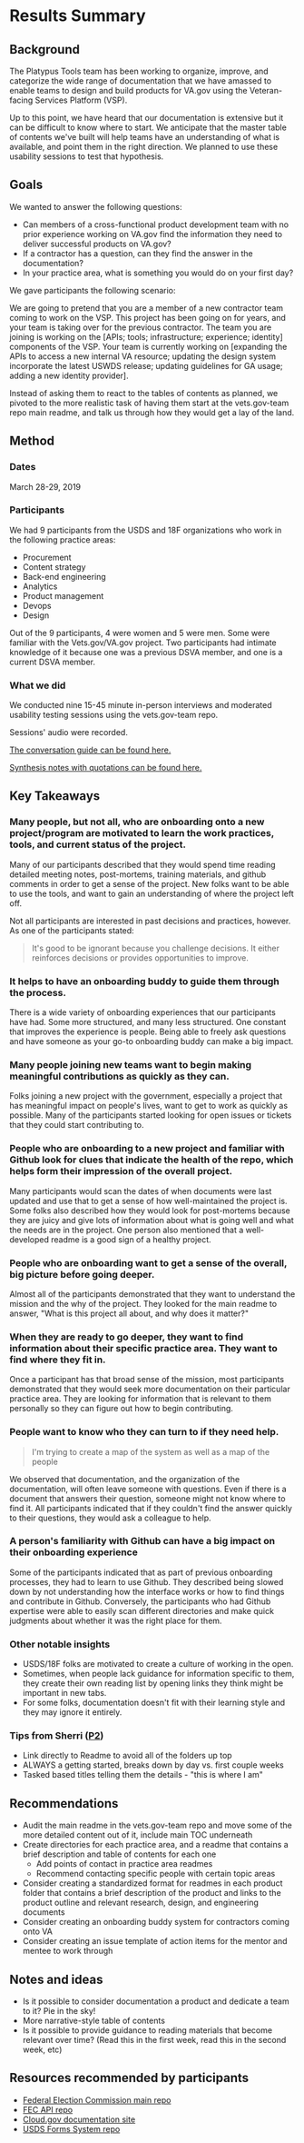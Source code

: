# Results Summary

## Background
The Platypus Tools team has been working to organize, improve, and categorize the wide range of documentation that we have amassed to enable teams to design and build products for VA.gov using the Veteran-facing Services Platform (VSP).

Up to this point, we have heard that our documentation is extensive but it can be difficult to know where to start. We anticipate that the master table of contents we've built will help teams have an understanding of what is available, and point them in the right direction. We planned to use these usability sessions to test that hypothesis.

## Goals

We wanted to answer the following questions:

- Can members of a cross-functional product development team with no prior experience working on VA.gov find the information they need to deliver successful products on VA.gov?
- If a contractor has a question, can they find the answer in the documentation?
- In your practice area, what is something you would do on your first day?

We gave participants the following scenario: 

We are going to pretend that you are a member of a new contractor team coming to work on the VSP. This project has been going on for years, and your team is taking over for the previous contractor. The team you are joining is working on the [APIs; tools; infrastructure; experience; identity] components of the VSP. Your team is currently working on [expanding the APIs to access a new internal VA resource; updating the design system incorporate the latest USWDS release; updating guidelines for GA usage; adding a new identity provider].

Instead of asking them to react to the tables of contents as planned, we pivoted to the more realistic task of having them start at the vets.gov-team repo main readme, and talk us through how they would get a lay of the land.

## Method

### Dates

March 28-29, 2019

### Participants

We had 9 participants from the USDS and 18F organizations who work in the following practice areas:
- Procurement
- Content strategy
- Back-end engineering
- Analytics
- Product management
- Devops
- Design

Out of the 9 participants, 4 were women and 5 were men. Some were familiar with the Vets.gov/VA.gov project. Two participants had intimate knowledge of it because one was a previous DSVA member, and one is a current DSVA member.

### What we did

We conducted nine 15-45 minute in-person interviews and moderated usability testing sessions using the vets.gov-team repo.

Sessions' audio were recorded.

[The conversation guide can be found here.](https://github.com/department-of-veterans-affairs/vets.gov-team/blob/master/Products/Platform/Platform%20Support/research/documentation-research/conversation-guide.md)

[Synthesis notes with quotations can be found here.](https://github.com/department-of-veterans-affairs/vets.gov-team/blob/master/Products/Platform/Platform%20Support/research/documentation-research/synthesis.md)

## Key Takeaways

### Many people, but not all, who are onboarding onto a new project/program are motivated to learn the work practices, tools, and current status of the project.

Many of our participants described that they would spend time reading detailed meeting notes, post-mortems, training materials, and github comments in order to get a sense of the project. New folks want to be able to use the tools, and want to gain an understanding of where the project left off.

Not all participants are interested in past decisions and practices, however. As one of the participants stated: 

>It's good to be ignorant because you challenge decisions. It either reinforces decisions or provides opportunities to improve.

### It helps to have an onboarding buddy to guide them through the process.

There is a wide variety of onboarding experiences that our participants have had. Some more structured, and many less structured. One constant that improves the experience is people. Being able to freely ask questions and have someone as your go-to onboarding buddy can make a big impact.

### Many people joining new teams want to begin making meaningful contributions as quickly as they can.

Folks joining a new project with the government, especially a project that has meaningful impact on people's lives, want to get to work as quickly as possible. Many of the participants started looking for open issues or tickets that they could start contributing to.

### People who are onboarding to a new project and familiar with Github look for clues that indicate the health of the repo, which helps form their impression of the overall project.

Many participants would scan the dates of when documents were last updated and use that to get a sense of how well-maintained the project is. Some folks also described how they would look for post-mortems because they are juicy and give lots of information about what is going well and what the needs are in the project. One person also mentioned that a well-developed readme is a good sign of a healthy project.

### People who are onboarding want to get a sense of the overall, big picture before going deeper.

Almost all of the participants demonstrated that they want to understand the mission and the why of the project. They looked for the main readme to answer, "What is this project all about, and why does it matter?"

### When they are ready to go deeper, they want to find information about their specific practice area. They want to find where they fit in.

Once a participant has that broad sense of the mission, most participants demonstrated that they would seek more documentation on their particular practice area. They are looking for information that is relevant to them personally so they can figure out how to begin contributing.

### People want to know who they can turn to if they need help.

>I'm trying to create a map of the system as well as a map of the people

We observed that documentation, and the organization of the documentation, will often leave someone with questions. Even if there is a document that answers their question, someone might not know where to find it. All participants indicated that if they couldn't find the answer quickly to their questions, they would ask a colleague to help.

### A person's familiarity with Github can have a big impact on their onboarding experience

Some of the participants indicated that as part of previous onboarding processes, they had to learn to use Github. They described being slowed down by not understanding how the interface works or how to find things and contribute in Github. Conversely, the participants who had Github expertise were able to easily scan different directories and make quick judgments about whether it was the right place for them.

### Other notable insights

- USDS/18F folks are motivated to create a culture of working in the open.
- Sometimes, when people lack guidance for information specific to them, they create their own reading list by opening links they think might be important in new tabs.
- For some folks, documentation doesn't fit with their learning style and they may ignore it entirely.

### Tips from Sherri ([P2](https://github.com/department-of-veterans-affairs/vets.gov-team/blob/master/Products/Platform/Platform%20Support/research/documentation-research/notes/p2.md))
- Link directly to Readme to avoid all of the folders up top
- ALWAYS a getting started, breaks down by day vs. first couple weeks
- Tasked based titles telling them the details - "this is where I am"

## Recommendations
- Audit the main readme in the vets.gov-team repo and move some of the more detailed content out of it, include main TOC underneath
- Create directories for each practice area, and a readme that contains a brief description and table of contents for each one
    - Add points of contact in practice area readmes
    - Recommend contacting specific people with certain topic areas
- Consider creating a standardized format for readmes in each product folder that contains a brief description of the product and links to the product outline and relevant research, design, and engineering documents
- Consider creating an onboarding buddy system for contractors coming onto VA
- Consider creating an issue template of action items for the mentor and mentee to work through

## Notes and ideas
- Is it possible to consider documentation a product and dedicate a team to it? Pie in the sky!
- More narrative-style table of contents
- Is it possible to provide guidance to reading materials that become relevant over time? (Read this in the first week, read this in the second week, etc)

## Resources recommended by participants
- [Federal Election Commission main repo](https://github.com/fecgov/FEC)
- [FEC API repo](https://github.com/fecgov/openfec)
- [Cloud.gov documentation site](https://cloud.gov/docs/)
- [USDS Forms System repo](https://github.com/usds/us-forms-system/tree/master/docs)
